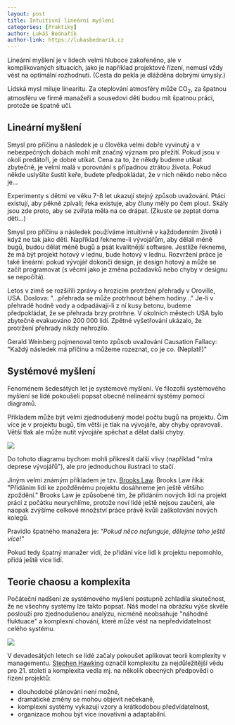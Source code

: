 ```yaml
---
layout: post
title: Intuitivní lineární myšlení
categories: [Praktiky]
author: Lukáš Bednařík
author-link: https://lukasbednarik.cz
---
```


Lineární myšlení je v lidech velmi hluboce zakořeněno, ale v komplikovaných situacích,
jako je například projektové řízení, nemusí vždy vést na optimální rozhodnutí.
(Cesta do pekla je dlážděna dobrými úmysly.)

<!--more-->

Lidská mysl miluje linearitu. Za oteplování atmosféry může CO<sub>2</sub>, za špatnou
atmosféru ve firmě manažeři a sousedovi děti budou mít špatnou práci, protože se špatně učí.

## Lineární myšlení

Smysl pro příčinu a následek je u člověka velmi dobře vyvinutý a v nebezpečných dobách mohl
mít značný význam pro přežití. Pokud jsou v okolí predátoři, je dobré utíkat. Cena za to, že někdy
budeme utíkat zbytečně, je velmi malá v porovnání s případnou ztrátou života.
Pokud někde uslyšíte šustit keře, budete předpokládat, že v nich někdo nebo něco je...

Experimenty s dětmi ve věku 7-8 let ukazují stejný způsob uvažování. Ptáci existují, aby pěkně zpívali;
řeka existuje, aby čluny měly po čem plout. Skály jsou zde proto, aby se zvířata měla na co drápat.
(Zkuste se zeptat doma dětí...)

Smysl pro příčinu a následek používáme intuitivně v každodenním životě i když ne tak jako děti.
Například řekneme-li vývojářům, aby dělali méně bugů, budou dělat méně bugů
a psát kvalitnější software. Jestliže řekneme, že má být projekt hotový v lednu, bude hotový v lednu.
Rozvržení práce je také lineární: pokud vývojář dokončí design, je design hotový a může se začít programovat
(s věcmi jako je změna požadavků nebo chyby v designu se nepočítá).

Letos v zimě se rozšířili zprávy o hrozícím protržení přehrady v Oroville, USA.
Doslova: "...přehrada se může protrhnout během hodiny..." Je-li v přehradě hodně vody
a odpadávají-li z ní kusy betonu, budeme předpokládat, že se přehrada brzy protrhne.
V okolních městech USA bylo zbytečně evakuováno 200 000 lidí. Zpětné vyšetřování ukázalo,
že protržení přehrady nikdy nehrozilo.

Gerald Weinberg pojmenoval tento způsob uvažování Causation Fallacy:
"Každý následek má příčinu a můžeme rozeznat, co je co. (Neplatí!)"

## Systémové myšlení

Fenoménem šedesátých let je systémové myšlení. Ve filozofii systémového myšlení
se lidé pokoušeli popsat obecné nelineární systémy pomocí diagramů.

Příkladem může být velmi zjednodušený model počtu bugů na projektu.
Čím více je v projektu bugů, tím větší je tlak na vývojáře, aby chyby opravovali.
Větší tlak ale může nutit vývojáře spěchat a dělat další chyby.

![](/images/blog/pocet-bugu.png)

Do tohoto diagramu bychom mohli přikreslit další vlivy (například "míra deprese vývojářů"),
ale pro jednoduchou ilustraci to stačí.

Jiným velmi známým příkladem je tzv. [Brooks Law](https://en.wikipedia.org/wiki/Brooks%27s_law).
Brooks Law říká: "Přidáním lidí ke zpožděnému projektu dosáhneme jen ještě většího zpoždění."
Brooks Law je způsobené tím, že přidáním nových lidí na projekt práci z počátku neurychlíme,
protože noví lidé ještě nejsou zaučeni, ale naopak zvýšíme celkové množství práce právě kvůli zaškolování nových
kolegů.

Pravidlo špatného manažera je: *"Pokud něco nefunguje, dělejme toho ještě více!"*

Pokud tedy špatný manažer vidí, že přidání více lidí k projektu nepomohlo, přidá ještě více lidí.

## Teorie chaosu a komplexita

Počáteční nadšení ze systémového myšlení postupně zchladila skutečnost,
že ne všechny systémy lze takto popsat. Náš model na obrázku výše
skvěle poslouží pro zjednodušenou analýzu, nicméně neobsahuje
"náhodné fluktuace" a komplexní chování, které může vést na nepředvídatelnost
celého systému.

![](/images/blog/pocet-bugu-chaos.png)

V devadesátých letech se lidé začaly pokoušet aplikovat teorii komplexity v managementu.
[Stephen Hawking](https://cs.wikipedia.org/wiki/Stephen_Hawking) označil komplexitu za nejdůležitější vědu pro 21. století
a komplexita vedla mj. na několik obecných předpovědí o řízení projektů:

- dlouhodobé plánování není možné,
- dramatické změny se mohou objevit nečekaně,
- komplexní systémy vykazují vzory a krátkodobou předvídatelnost,
- organizace mohou být více inovativní a adaptabilní.



